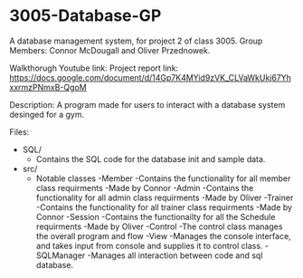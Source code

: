 # 3005-Database-GP
A database management system, for project 2 of class 3005.
Group Members: Connor McDougall and Oliver Przednowek.

Walkthorugh Youtube link: 
Project report link: https://docs.google.com/document/d/14Gp7K4MYid9zVK_CLVaWkUkj67YhxxrmzPNmxB-QgoM

Description:
  A program made for users to interact with a database system desinged for a gym. 


Files:

  - SQL/ 
      - Contains the SQL code for the database init and sample data. 
  - src/ 
      - Notable classes
        -Member 
          -Contains the functionality for all member class requirments
             -Made by Connor
        -Admin
           -Contains the functionality for all admin class requirments
             -Made by Oliver
        -Trainer
           -Contains the functionality for all trainer class requirments
             -Made by Connor
        -Session
          -Contains the functionailty for all the Schedule requirments
             -Made by Oliver
        -Control
          -The control class manages the overall program and flow
        -View
          -Manages the console interface, and takes input from console and supplies it to control class.
        -SQLManager
          -Manages all interaction between code and sql database. 
      
      
